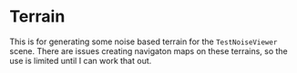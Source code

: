 # Terrain

This is for generating some noise based terrain for the `TestNoiseViewer` scene.
There are issues creating navigaton maps on these terrains, so the use is limited until I can work that out.
